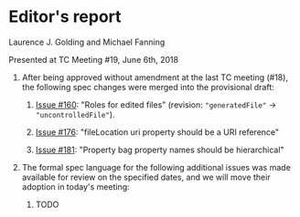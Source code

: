 # Editor's report

Laurence J. Golding and Michael Fanning

Presented at TC Meeting #19, June 6th, 2018

1. After being approved without amendment at the last TC meeting (#18), the following spec changes were merged into the provisional draft:

    1. [Issue #160](https://github.com/oasis-tcs/sarif-spec/issues/160): "Roles for edited files" (revision: `"generatedFile"` &rarr; `"uncontrolledFile"`).

    1. [Issue #176](https://github.com/oasis-tcs/sarif-spec/issues/76): "fileLocation uri property should be a URI reference"

    1. [Issue #181](https://github.com/oasis-tcs/sarif-spec/issues/181): "Property bag property names should be hierarchical"

1. The formal spec language for the following additional issues was made available for review on the specified dates, and we will move their adoption in today's meeting:

    1.  TODO
